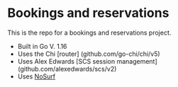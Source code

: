 # Bookings and reservations

This is the repo for a bookings and reservations project.

- Built in Go V. 1.16
- Uses the Chi [router] (github.com/go-chi/chi/v5)
- Uses Alex Edwards [SCS session management] (github.com/alexedwards/scs/v2)
- Uses [NoSurf](github.com/justinas/nosurf)